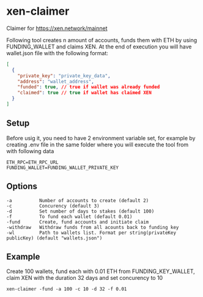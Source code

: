 # xen-claimer

Claimer for https://xen.network/mainnet

Following tool creates n amount of accounts, funds them with ETH by using FUNDING_WALLET and claims XEN. At the end of execution you will have wallet.json file with the following format:

```json
[
  {
    "private_key": "private_key_data",
    "address": "wallet_address",
    "funded": true, // true if wallet was already funded
    "claimed": true // true if wallet has claimed XEN
  }
]
```

## Setup

Before usig it, you need to have 2 environment variable set, for example by creating .env file in the same folder where you will execute the tool from with following data

```
ETH_RPC=ETH_RPC_URL
FUNDING_WALLET=FUNDING_WALLET_PRIVATE_KEY
```

## Options

```
-a          Number of accounts to create (default 2)
-c          Concurency (default 3)
-d          Set number of days to stakes (default 100)
-f          To fund each wallet (default 0.01)
-fund       Create, fund accounts and initiate claim
-withdraw   Withdraw funds from all acounts back to funding key
-wl         Path to wallets list. Format per string(privateKey publicKey) (default "wallets.json")
```

## Example

Create 100 wallets, fund each with 0.01 ETH from FUNDING_KEY_WALLET, claim XEN with the duration 32 days and set concurency to 10

```
xen-claimer -fund -a 100 -c 10 -d 32 -f 0.01
```
